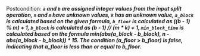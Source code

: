 Postcondition: ***`a` and `b` are assigned integer values from the input split operation, `n` and `m` have unknown values, `k` has an unknown value, `a_block` is calculated based on the given formula, `b_floor` is calculated as ((b - 1) % m) + 1, `b_block` is calculated as (b - 1) // (m * k) + 1, `min_block_time` is calculated based on the formula min(abs(a_block - b_block), n - abs(a_block - b_block)) * 15. The condition (a_floor > b_floor) is false, indicating that a_floor is less than or equal to b_floor.***